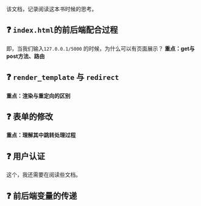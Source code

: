 该文档，记录阅读这本书时候的思考。

## :question:  `index.html`的前后端配合过程

即，当我们输入`127.0.0.1/5000` 的时候，为什么可以有页面展示？
**重点：get与post方法、路由** 



## :question:  `render_template` 与 `redirect`

**重点：渲染与重定向的区别**



## :question: 表单的修改

**重点：理解其中跳转处理过程**



## :question: 用户认证

这个，我还需要在阅读些文档。



## :question: 前后端变量的传递